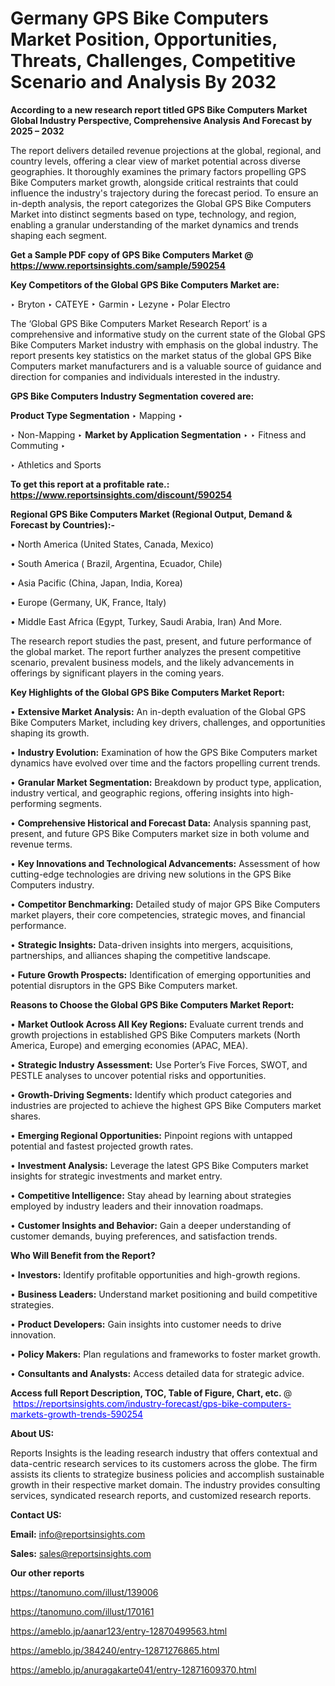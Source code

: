 # Germany GPS Bike Computers Market Position, Opportunities, Threats, Challenges, Competitive Scenario and Analysis By 2032

<strong>According to a new research report titled GPS Bike Computers Market Global Industry Perspective, Comprehensive Analysis And Forecast by 2025 – 2032</strong>

The report delivers detailed revenue projections at the global, regional, and country levels, offering a clear view of market potential across diverse geographies. It thoroughly examines the primary factors propelling GPS Bike Computers market growth, alongside critical restraints that could influence the industry's trajectory during the forecast period. To ensure an in-depth analysis, the report categorizes the Global GPS Bike Computers Market into distinct segments based on type, technology, and region, enabling a granular understanding of the market dynamics and trends shaping each segment.

<strong>Get a Sample PDF copy of GPS Bike Computers Market </strong><strong>@<a href=https://www.reportsinsights.com/sample/590254 style=color:#0000ff;> https://www.reportsinsights.com/sample/590254</a></strong></font>

<strong>Key Competitors of the Global GPS Bike Computers Market are:</strong>

‣ Bryton
‣ CATEYE
‣ Garmin
‣ Lezyne
‣ Polar Electro

The ‘Global GPS Bike Computers Market Research Report’ is a comprehensive and informative study on the current state of the Global GPS Bike Computers Market industry with emphasis on the global industry. The report presents key statistics on the market status of the global GPS Bike Computers market manufacturers and is a valuable source of guidance and direction for companies and individuals interested in the industry.

<strong>GPS Bike Computers Industry Segmentation covered are:</strong>

<strong>Product Type Segmentation</strong>
‣
Mapping
‣ 

‣ Non-Mapping
‣ 
<strong>Market by Application Segmentation</strong>
‣
‣  Fitness and Commuting
‣ 

‣ Athletics and Sports

<strong>To get this report at a profitable rate.: <a href=https://www.reportsinsights.com/discount/590254 style=color:#0000ff;>https://www.reportsinsights.com/discount/590254</a></strong></font>

<strong>Regional GPS Bike Computers Market (Regional Output, Demand &amp; Forecast by Countries):-</strong>

• North America (United States, Canada, Mexico)

• South America ( Brazil, Argentina, Ecuador, Chile)

• Asia Pacific (China, Japan, India, Korea)

• Europe (Germany, UK, France, Italy)

• Middle East Africa (Egypt, Turkey, Saudi Arabia, Iran) And More.

The research report studies the past, present, and future performance of the global market. The report further analyzes the present competitive scenario, prevalent business models, and the likely advancements in offerings by significant players in the coming years.

<strong>Key Highlights of the Global GPS Bike Computers Market Report:</strong>

• <strong>Extensive Market Analysis:</strong> An in-depth evaluation of the Global GPS Bike Computers Market, including key drivers, challenges, and opportunities shaping its growth.

• <strong>Industry Evolution:</strong> Examination of how the GPS Bike Computers market dynamics have evolved over time and the factors propelling current trends.

• <strong>Granular Market Segmentation:</strong> Breakdown by product type, application, industry vertical, and geographic regions, offering insights into high-performing segments.

• <strong>Comprehensive Historical and Forecast Data:</strong> Analysis spanning past, present, and future GPS Bike Computers market size in both volume and revenue terms.

• <strong>Key Innovations and Technological Advancements:</strong> Assessment of how cutting-edge technologies are driving new solutions in the GPS Bike Computers industry.

• <strong>Competitor Benchmarking:</strong> Detailed study of major GPS Bike Computers market players, their core competencies, strategic moves, and financial performance.

• <strong>Strategic Insights:</strong> Data-driven insights into mergers, acquisitions, partnerships, and alliances shaping the competitive landscape.

• <strong>Future Growth Prospects:</strong> Identification of emerging opportunities and potential disruptors in the GPS Bike Computers market.

<strong>Reasons to Choose the Global GPS Bike Computers Market Report:</strong>

• <strong>Market Outlook Across All Key Regions:</strong> Evaluate current trends and growth projections in established GPS Bike Computers markets (North America, Europe) and emerging economies (APAC, MEA).

• <strong>Strategic Industry Assessment:</strong> Use Porter’s Five Forces, SWOT, and PESTLE analyses to uncover potential risks and opportunities.

• <strong>Growth-Driving Segments:</strong> Identify which product categories and industries are projected to achieve the highest GPS Bike Computers market shares.

• <strong>Emerging Regional Opportunities:</strong> Pinpoint regions with untapped potential and fastest projected growth rates.

• <strong>Investment Analysis:</strong> Leverage the latest GPS Bike Computers market insights for strategic investments and market entry.

• <strong>Competitive Intelligence:</strong> Stay ahead by learning about strategies employed by industry leaders and their innovation roadmaps.

• <strong>Customer Insights and Behavior:</strong> Gain a deeper understanding of customer demands, buying preferences, and satisfaction trends.

<strong>Who Will Benefit from the Report?</strong>

• <strong>Investors:</strong> Identify profitable opportunities and high-growth regions.

• <strong>Business Leaders:</strong> Understand market positioning and build competitive strategies.

• <strong>Product Developers:</strong> Gain insights into customer needs to drive innovation.

• <strong>Policy Makers:</strong> Plan regulations and frameworks to foster market growth.

• <strong>Consultants and Analysts:</strong> Access detailed data for strategic advice.
</ul>
<strong>Access full Report Description, TOC, Table of Figure, Chart, etc. </strong>@  <a href=https://reportsinsights.com/industry-forecast/gps-bike-computers-markets-growth-trends-590254 style=color:#0000ff;>https://reportsinsights.com/industry-forecast/gps-bike-computers-markets-growth-trends-590254</a></font>

<strong><strong>About US</strong>:</strong>

Reports Insights is the leading research industry that offers contextual and data-centric research services to its customers across the globe. The firm assists its clients to strategize business policies and accomplish sustainable growth in their respective market domain. The industry provides consulting services, syndicated research reports, and customized research reports.

<strong>Contact US:</strong>

<p class=""""><b>Email:</b> <a href=mailto:info@reportsinsights.com>info@reportsinsights.com</a></p>
<p class=""""><b>Sales:</b> <a href=mailto:sales@reportsinsights.com>sales@reportsinsights.com</a></p>

<strong>Our other reports</strong>

<a href=https://tanomuno.com/illust/139006>https://tanomuno.com/illust/139006</a>

<a href=https://tanomuno.com/illust/170161>https://tanomuno.com/illust/170161</a>

<a href=https://ameblo.jp/aanar123/entry-12870499563.html>https://ameblo.jp/aanar123/entry-12870499563.html</a>

<a href=https://ameblo.jp/384240/entry-12871276865.html>https://ameblo.jp/384240/entry-12871276865.html</a>

<a href=https://ameblo.jp/anuragakarte041/entry-12871609370.html>https://ameblo.jp/anuragakarte041/entry-12871609370.html</a>
